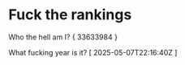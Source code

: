 # Fuck the rankings

Who the hell am I?
{ 33633984 }

What fucking year is it?
[ 2025-05-07T22:16:40Z ]
